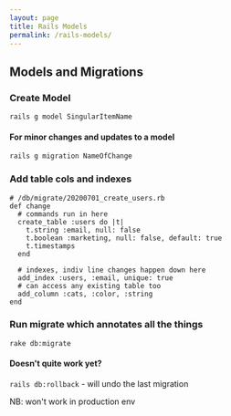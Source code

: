 ```yaml
---
layout: page
title: Rails Models
permalink: /rails-models/
---
```


## Models and Migrations

### Create Model
`rails g model SingularItemName`

#### For minor changes and updates to a model
`rails g migration NameOfChange`

### Add table cols and indexes
```ru
# /db/migrate/20200701_create_users.rb
def change
  # commands run in here
  create_table :users do |t|
    t.string :email, null: false
    t.boolean :marketing, null: false, default: true
    t.timestamps
  end

  # indexes, indiv line changes happen down here
  add_index :users, :email, unique: true
  # can access any existing table too
  add_column :cats, :color, :string
end
```

### Run migrate which annotates all the things
`rake db:migrate`

#### Doesn't quite work yet?
`rails db:rollback` - will undo the last migration

NB: won't work in production env






